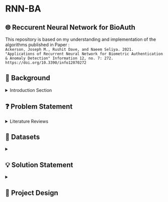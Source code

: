 # RNN-BA
## 🌐 Reccurent Neural Network for BioAuth

This repository is based on my understanding and implementation of the algorithms published in Paper : <br>
`Ackerson, Joseph M., Rushit Dave, and Naeem Seliya. 2021. "Applications of Recurrent Neural Network for Biometric Authentication & Anomaly Detection" Information 12, no. 7: 272. https://doi.org/10.3390/info12070272`


## 🔨 Background
<details>
<summary>Introduction Section</summary><br>
<p>1. A few examples of
biometric authentication are mouse movement authentication, keystroke authentication,
handwritten password authentication, and even palm print authentication. Moving
away from sensor-based biometric authentication makes it available to numerous different
uses that previously required a specific sensor. Not only will this allow for more accessible
biometric authentication, but it will keep the system and devices more secure as these types
of biometrics are much harder to impersonate. RNNs can also open the environments in
which authentication is performed.</p>

<p>2. Facial recognition ranges from identifying one’s identity to deciphering their
emotions. Expression recognition often relies on a CNN for extraction of important features
from image data before that image data can be used by the RNN [6]. Once these features are
deciphered the LSTM RNN can make a prediction about the emotion perceived</p>

<p>3. One popular implementation of RNNs is applied to the domain of anomaly detection.
Anomaly detection can range from detecting spam emails, to malicious network traffic
and maritime vessel traffic</p>

<p>4. One such application of anomaly detection can be applied to Internet of
Things (IoT) devices. An example of Anomaly Detection in IoT devices can be seen in where researchers develop an Intrusion Detection System
(IDS) for IoT devices. An IDS using a RNN would rely on detecting anomalous patterns in
the data to alert a user if there was anyone trying to hack into their IoT devices.</p>
  
These are the four main topics that this paper will be reviewing. The goal of this paper
is to analyze novel approaches in each of the four applications of RNNs. 
  
</details>


## ❓ Problem Statement
<details>
<summary>Literature Reviews</summary> <br>
1. Novel Smartphone Authentication Techniques <br>
Fernandez-Lopez, Pablo, Judith Liu-Jimenez, Kiyoshi Kiyokawa, Yang Wu, and Raul Sanchez-Reillo. 2019. "Recurrent Neural Network for Inertial Gait User Recognition in Smartphones" Sensors 19, no. 18: 4054. https://doi.org/10.3390/s19184054
  
</details>

## 💽 Datasets
<details>
<summary></summary>
</details>

## 💡 Solution Statement
<details>
<summary></summary>
</details>


## 🎨 Project Design
